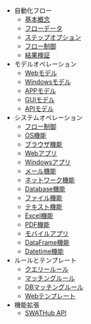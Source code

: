 * 自動化フロー
  * [基本概念](README)
  * [フローデータ](flow_data)
  * [ステップオプション](flow_step_option)
  * [フロー制御](flow_control)
  * [結果検証](flow_assertion)
* モデルオペレーション
  * [Webモデル](model_web)
  * [Windowsモデル](model_windows)
  * [APPモデル](model_mobile)
  * [GUIモデル](model_gui)
  * [APIモデル](model_api)
* システムオペレーション
  * [フロー制御](sop_control)
  * [OS機能](sop_os)
  * [ブラウザ機能](sop_browser)
  * [Webアプリ](sop_webapp)
  * [Windowsアプリ](sop_winapp)
  * [メール機能](sop_email)
  * [ネットワーク機能](sop_network)
  * [Database機能](sop_database)
  * [ファイル機能](sop_file)
  * [テキスト機能](sop_text)
  * [Excel機能](sop_excel)
  * [PDF機能](sop_pdf)
  * [モバイルアプリ](sop_mobileapp)
  * [DataFrame機能](sop_dataframe)
  * [Datetime機能](sop_datetime)
* ルールとテンプレート
  * [クエリールール](rule_query)
  * [マッチングルール](rule_matching)
  * [DBマッチングルール](rule_db_matching)
  * [Webテンプレート](rule_web_template)
* 機能拡張
  * [SWATHub API](extension_api)